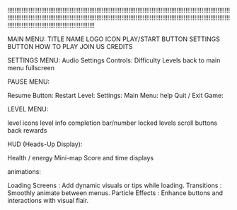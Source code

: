 


!!!!!!!!!!!!!!!!!!!!!!!!!!!!!!!!!!!!!!!!!!!!!!!!!!!!!!!!!!!!!!!!!!!!!!!!!!!!!!!!!!!!!!!!!!!!!!!!!!!!!!!!!!!!!!!!!!!!!!!!!!!!!!!!!!!!!!!!!!!!!!!!!!!!!!!!!!!!!!!!!!!!!!!!!!!!!!!!!!!!!!!!!!!!!!!!!!!!!!!!!!!!!!!!!!!!!!!!!!!!!!!!!!!!!!!!!!!!!!!!!!!!!!!!!!!!!!!!!!!!!!!!!!!!!!!!!!!!!!!!!!!!!!!!!!!!!!!!!!!




MAIN MENU:
TITLE NAME
LOGO ICON
PLAY/START BUTTON
SETTINGS BUTTON
HOW TO PLAY
JOIN US
CREDITS

SETTINGS MENU:
Audio Settings
Controls:
Difficulty Levels
back to main menu
fullscreen


PAUSE MENU:

Resume Button: 
Restart Level: 
Settings: 
Main Menu:
help
Quit / Exit Game:  



LEVEL MENU:

level icons
level info
completion bar/number
locked levels
scroll buttons
back 
rewards


HUD (Heads-Up Display):

Health / energy
Mini-map
Score and time displays


animations:

Loading Screens : Add dynamic visuals or tips while loading.
Transitions : Smoothly animate between menus.
Particle Effects : Enhance buttons and interactions with visual flair.

